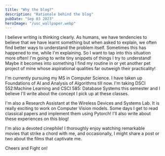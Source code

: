 ```yaml
---
title: "Why the blog?"
description: "Rationale behind the blog"
pubDate: "Sep 03 2023"
heroImage: "/usc_wallpaper.webp"
---
```


I believe writing is thinking clearly. As humans, we have tendencies to believe that we have learnt something but when asked to explain, we often find better ways to understand the problem itself. Sometimes this has happened to me, while I'm explaining. So I want to tap into this situation more often! I'm going to write tiny snippets of things I try to understand! Maybe it becomes into something I find my routine in or yet another pet project of mine whose aspirational qualities far outweigh their practicality! 

I'm currently pursuing my MS in Computer Science. I have taken up Foundations of AI and Analysis of Algorithms till now. I'm taking DSCI 552:Machine Learning and CSCI 585: Database Systems this semester and I believe I'll write about the concept I pick up at these classes.

I'm also a Research Assistant at the Wireless Devices and Systems Lab. It is really exciting to work on Computer Vision models. Some days I get to read classical papers and implement them using Pytorch! I'll also write about these experiences on this blog!

I'm also a devoted cinephile! I thoroughly enjoy watching remarkable movies that strike a chord with me, and occasionally, I might share a post or two about the films that captivate me.

Cheers and Fight on!



